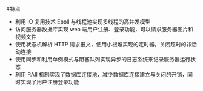 #特点

- 利用 IO 复用技术 Epoll 与线程池实现多线程的高并发模型
- 访问服务器数据库实现 web 端用户注册、登录功能，可以请求服务器图片和视频文件
- 使用状态机解析 HTTP 请求报文，使用小根堆实现的定时器，关闭超时的非活动连接
- 使用同步和利用单例模式与阻塞队列实现异步的日志系统来记录服务器运行状态
- 利用 RAII 机制实现了数据库连接池，减少数据库连接建立与关闭的开销，同时实现了用户注册登录功能

